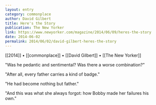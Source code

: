 ```yaml
---
layout: entry
category: commonplace
author: David Gilbert
title: Here's the Story
publication: The New Yorker
link: https://www.newyorker.com/magazine/2014/06/09/heres-the-story
date: 2014-06-02
permalink: 2014/06/02/david-gilbert-heres-the-story
---
```


[[2014]] • [[commonplace]] • [[David Gilbert]] • [[The New Yorker]]

"Was he pedantic and sentimental? Was there a worse combination?"

"After all, every father carries a kind of badge."

"He had become nothing but father."

"And this was what she always forgot: how Bobby made her failures his own."